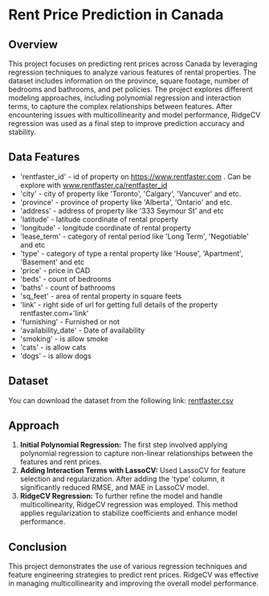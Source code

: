 # Rent Price Prediction in Canada

## Overview
This project focuses on predicting rent prices across Canada by leveraging regression techniques to analyze various features of rental properties. The dataset includes information on the province, square footage, number of bedrooms and bathrooms, and pet policies. The project explores different modeling approaches, including polynomial regression and interaction terms, to capture the complex relationships between features. After encountering issues with multicollinearity and model performance, RidgeCV regression was used as a final step to improve prediction accuracy and stability.

## Data Features
- 'rentfaster_id' - id of property on https://www.rentfaster.com . Can be explore with www.rentfaster.ca/rentfaster_id
- 'city' - city of property like 'Toronto', 'Calgary', 'Vancuver' and etc.
- 'province' - province of property like 'Alberta', 'Ontario' and etc.
- 'address' - address of property like '333 Seymour St' and etc
- 'latitude' - latitude coordinate of rental property
- 'longitude' - longitude coordinate of rental property
- 'lease_term' - category of rental period like 'Long Term', 'Negotiable' and etc
- 'type' - category of type a rental property like 'House', 'Apartment', 'Basement' and etc
- 'price' - price in CAD
- 'beds' - count of bedrooms
- 'baths' - count of bathrooms
- 'sq_feet' - area of rental property in square feets
- 'link' - right side of url for getting full details of the property rentfaster.com+'link'
- 'furnishing' - Furnished or not
- 'availability_date' - Date of availability
- 'smoking' - is allow smoke
- 'cats' - is allow cats
- 'dogs' - is allow dogs

## Dataset
You can download the dataset from the following link: [rentfaster.csv](https://www.kaggle.com/datasets/sergiygavrylov/25000-canadian-rental-housing-market-june-2024)

## Approach
1. **Initial Polynomial Regression:** The first step involved applying polynomial regression to capture non-linear relationships between the features and rent prices.
2. **Adding Interaction Terms with LassoCV:** Used LassoCV for feature selection and regularization. After adding the 'type' column, it significantly reduced RMSE, and MAE in LassoCV model.
3. **RidgeCV Regression:**  To further refine the model and handle multicollinearity, RidgeCV regression was employed. This method applies regularization to stabilize coefficients and enhance model performance.

## Conclusion
This project demonstrates the use of various regression techniques and feature engineering strategies to predict rent prices. RidgeCV was effective in managing multicollinearity and improving the overall model performance.

